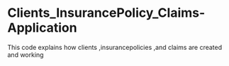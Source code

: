 # Clients_InsurancePolicy_Claims-Application
This code explains how clients ,insurancepolicies ,and claims are created and working
